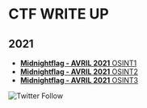 # CTF WRITE UP

## 2021

 
* [**Midnightflag - AVRIL 2021** OSINT1](OSINT1.MD)
* [**Midnightflag - AVRIL 2021** OSINT2](OSINT2.MD)
* [**Midnightflag - AVRIL 2021** OSINT3](OSINT3.MD)


<img alt="Twitter Follow" src="https://img.shields.io/twitter/follow/jeanvivine?style=social">
